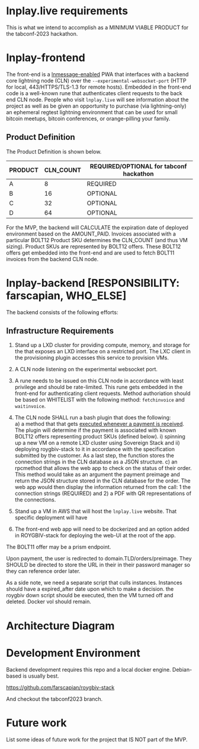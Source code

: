 # lnplay.live requirements

This is what we intend to accomplish as a MINIMUM VIABLE PRODUCT for the tabconf-2023 hackathon.
# lnplay-frontend

The front-end is a [lnmessage-enabled](https://github.com/aaronbarnardsound/lnmessage) PWA that interfaces with a backend core lightning node (CLN) over the `--experimental-websocket-port` (HTTP for local, 443/HTTPS/TLS-1.3 for remote hosts). Embedded in the front-end code is a well-known rune that authenticates client requests to the back end CLN node. People who visit `lnplay.live` will see information about the project as well as be given an opportunity to purchase (via lightning-only) an ephemeral regtest lightning environment that can be used for small bitcoin meetups, bitcoin conferences, or orange-pilling your family.

## Product Definition

The Product Definition is shown below.

|PRODUCT|CLN_COUNT|REQUIRED/OPTIONAL for tabconf hackathon|
|---|---|---|
|A|8|REQUIRED|
|B|16|OPTIONAL|
|C|32|OPTIONAL|
|D|64|OPTIONAL|

For the MVP, the backend will CALCULATE the expiration date of deployed environment based on the AMOUNT_PAID. Invoices associated with a particular BOLT12 Product SKU determines the CLN_COUNT (and thus VM sizing). Product SKUs are represented by BOLT12 offers. These BOLT12 offers get embedded into the front-end and are used to fetch BOLT11 invoices from the backend CLN node.
# lnplay-backend [RESPONSIBILITY: farscapian, WHO_ELSE]

The backend consists of the following efforts:

## Infrastructure Requirements

1. Stand up a LXD cluster for providing compute, memory, and storage for the that exposes an LXD interface on a restricted port. The LXC client in the provisioning plugin accesses this service to provision VMs.

2. A CLN node listening on the experimental websocket port.

3. A rune needs to be issued on this CLN node in accordance with least privilege and should be rate-limited. This rune gets embedded in the front-end for authenticating client requests. Method authoriation should be based on WHITELIST with the following method: `fetchinvoice` and `waitinvoice`.

4. The CLN node SHALL run a bash plugin that does the following:  
  a) a method that that gets [executed whenever a payment is received](https://docs.corelightning.org/docs/event-notifications). The plugin will determine if the payment is associated with known BOLT12 offers representing product SKUs (defined below).
     i) spinning up a new VM on a remote LXD cluster using Sovereign Stack and 
     ii) deploying roygbiv-stack to it in accordance with the specification submitted by the customer. As a last step, the function stores the connection strings in the CLN database as a JSON structure.
  c) an rpcmethod that allows the web app to check on the status of their order. This method would take as an argument the payment preimage and return the JSON structure stored in the CLN database for the order. The web app would then display the information returned from the call: 1 the connection strings (REQUIRED) and 2) a PDF with QR representations of the connections.

5. Stand up a VM in AWS that will host the `lnplay.live` website. That specific deployment will have 
5. The front-end web app will need to be dockerized and an option added in ROYGBIV-stack for deploying the web-UI at the root of the app.

The BOLT11 offer may be a prism endpoint.

Upon payment, the user is redirected to domain.TLD/orders/preimage. They SHOULD be directed to store the URL in their in their password manager so they can reference order later. 


As a side note, we need a separate script that culls instances. Instances should have a expired_after date upon which to make a decision. the roygbiv down script should be executed, then the VM turned off and deleted. Docker vol should remain.



# Architecture Diagram



# Development Environment

Backend development requires this repo and a local docker engine. Debian-based is usually best.

https://github.com/farscapian/roygbiv-stack

And checkout the tabconf2023 branch.


# Future work

List some ideas of future work for the project that IS NOT part of the MVP.